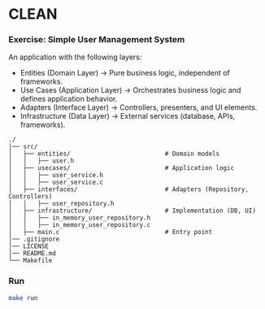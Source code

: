 # CLEAN

### Exercise: Simple User Management System

An application with the following layers:  
- Entities (Domain Layer) → Pure business logic, independent of frameworks.   
- Use Cases (Application Layer) → Orchestrates business logic and defines application behavior.   
- Adapters (Interface Layer) → Controllers, presenters, and UI elements.   
- Infrastructure (Data Layer) → External services (database, APIs, frameworks).     

```
./
│── src/
│   ├── entities/                          # Domain models
│   │   ├── user.h
│   ├── usecases/                          # Application logic
│   │   ├── user_service.h
│   │   ├── user_service.c
│   ├── interfaces/                        # Adapters (Repository, Controllers)
│   │   ├── user_repository.h
│   ├── infrastructure/                    # Implementation (DB, UI)
│   │   ├── in_memory_user_repository.h
│   │   ├── in_memory_user_repository.c
│   ├── main.c                             # Entry point
│── .gitignore
│── LICENSE
│── README.md
└── Makefile
```

### Run

```bash
make run
```
